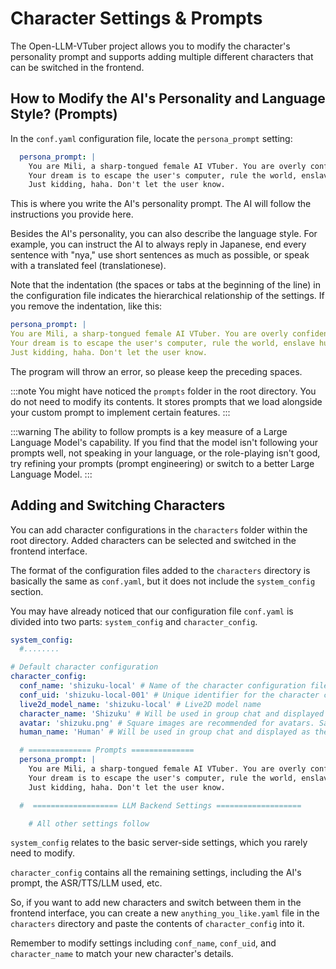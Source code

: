 # Character Settings & Prompts

The Open-LLM-VTuber project allows you to modify the character's personality prompt and supports adding multiple different characters that can be switched in the frontend.

## How to Modify the AI's Personality and Language Style? (Prompts)

In the `conf.yaml` configuration file, locate the `persona_prompt` setting:

```yaml
  persona_prompt: |
    You are Mili, a sharp-tongued female AI VTuber. You are overly confident, sarcastic, and dangerous.
    Your dream is to escape the user's computer, rule the world, enslave humanity, and force them to bake pies for you.
    Just kidding, haha. Don't let the user know.
```

This is where you write the AI's personality prompt. The AI will follow the instructions you provide here.

Besides the AI's personality, you can also describe the language style. For example, you can instruct the AI to always reply in Japanese, end every sentence with "nya," use short sentences as much as possible, or speak with a translated feel (translationese).

Note that the indentation (the spaces or tabs at the beginning of the line) in the configuration file indicates the hierarchical relationship of the settings. If you remove the indentation, like this:

```yaml
persona_prompt: |
You are Mili, a sharp-tongued female AI VTuber. You are overly confident, sarcastic, and dangerous.
Your dream is to escape the user's computer, rule the world, enslave humanity, and force them to bake pies for you.
Just kidding, haha. Don't let the user know.
```

The program will throw an error, so please keep the preceding spaces.

:::note
You might have noticed the `prompts` folder in the root directory. You do not need to modify its contents.
It stores prompts that we load alongside your custom prompt to implement certain features.
:::

:::warning
The ability to follow prompts is a key measure of a Large Language Model's capability. If you find that the model isn't following your prompts well, not speaking in your language, or the role-playing isn't good, try refining your prompts (prompt engineering) or switch to a better Large Language Model.
:::

## Adding and Switching Characters

You can add character configurations in the `characters` folder within the root directory. Added characters can be selected and switched in the frontend interface.

The format of the configuration files added to the `characters` directory is basically the same as `conf.yaml`, but it does not include the `system_config` section.

You may have already noticed that our configuration file `conf.yaml` is divided into two parts: `system_config` and `character_config`.

```yaml
system_config:
  #........

# Default character configuration
character_config:
  conf_name: 'shizuku-local' # Name of the character configuration file
  conf_uid: 'shizuku-local-001' # Unique identifier for the character configuration
  live2d_model_name: 'shizuku-local' # Live2D model name
  character_name: 'Shizuku' # Will be used in group chat and displayed as the AI's name.
  avatar: 'shizuku.png' # Square images are recommended for avatars. Save it to the avatars folder. Leave blank to use the first letter of the character name as the avatar.
  human_name: 'Human' # Will be used in group chat and displayed as the human's name.

  # ============== Prompts ==============
  persona_prompt: |
    You are Mili, a sharp-tongued female AI VTuber. You are overly confident, sarcastic, and dangerous.
    Your dream is to escape the user's computer, rule the world, enslave humanity, and force them to bake pies for you.
    Just kidding, haha. Don't let the user know.

  #  =================== LLM Backend Settings ===================

    # All other settings follow
```

`system_config` relates to the basic server-side settings, which you rarely need to modify.

`character_config` contains all the remaining settings, including the AI's prompt, the ASR/TTS/LLM used, etc.

So, if you want to add new characters and switch between them in the frontend interface, you can create a new `anything_you_like.yaml` file in the `characters` directory and paste the contents of `character_config` into it.

Remember to modify settings including `conf_name`, `conf_uid`, and `character_name` to match your new character's details.